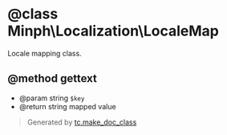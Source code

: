 # @class Minph\Localization\LocaleMap

 Locale mapping class.

## @method gettext
* @param string `$key`
* @return string mapped value




>Generated by [tc.make_doc_class](https://github.com/ISSKJ/toolc-dist/)
